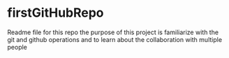 # firstGitHubRepo
Readme file for this repo 
the purpose of this project is familiarize with the git and github operations and to learn about the collaboration with multiple people
